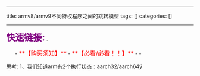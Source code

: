 
--- 
title:  armv8/armv9不同特权程序之间的跳转模型 
tags: []
categories: [] 

---
>  
 <font color="purple" size="5">**快速链接:**</font> .   
 <ul>
  -  <font color="red" size="3">**【购买须知】**</font>
  -  <font color="red" size="3">**【必看/必看！！】**</font>
  - 
  - 
 </ul> 


>  
 思考: 1、我们知道arm有2个执行状态：aarch32/aarch64ÿ


